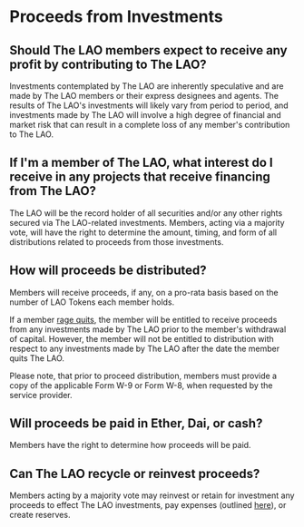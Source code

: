 # Proceeds from Investments

## Should The LAO members expect to receive any profit by contributing to The LAO?

Investments contemplated by The LAO are inherently speculative and are made by The LAO members or their express designees and agents. The results of The LAO's investments will likely vary from period to period, and investments made by The LAO will involve a high degree of financial and market risk that can result in a complete loss of any member's contribution to The LAO.

## If I'm a member of The LAO, what interest do I receive in any projects that receive financing from The LAO?

The LAO will be the record holder of all securities and/or any other rights secured via The LAO-related investments. Members, acting via a majority vote, will have the right to determine the amount, timing, and form of all distributions related to proceeds from those investments.

## How will proceeds be distributed?

Members will receive proceeds, if any, on a pro-rata basis based on the number of LAO Tokens each member holds.

If a member [rage quits](/RageQuitting), the member will be entitled to receive proceeds from any investments made by The LAO prior to the member's withdrawal of capital. However, the member will not be entitled to distribution with respect to any investments made by The LAO after the date the member quits The LAO.

Please note, that prior to proceed distribution, members must provide a copy of the applicable Form W-9 or Form W-8, when requested by the service provider.

## Will proceeds be paid in Ether, Dai, or cash?

Members have the right to determine how proceeds will be paid.

## Can The LAO recycle or reinvest proceeds?

Members acting by a majority vote may reinvest or retain for investment any proceeds to effect The LAO investments, pay expenses (outlined [here](/FeesExpensesCarry)), or create reserves.
